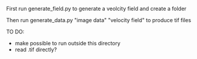 First run generate_field.py to generate a veolcity field and create a folder


Then run generate_data.py "image data" "velocity field" to produce tif files


TO DO:
- make possible to run outside this directory
- read .tif directly?

